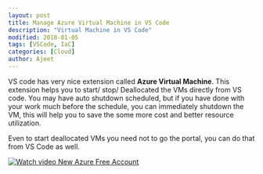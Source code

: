 ```yaml
---
layout: post
title: Manage Azure Virtual Machine in VS Code
description: "Virtual Machine in VS Code"
modified: 2018-01-05
tags: [VSCode, IaC]
categories: [Cloud]
author: Ajeet
---
```



VS code has very nice extension called **Azure Virtual Machine**. This extension helps you to start/ stop/ Deallocated the VMs directly from VS code. You may have auto shutdown scheduled, but if you have done with your work much before the schedule, you can immediately shutdown the VM, this will help you to save the some more cost and better resource utilization.

Even to start deallocated VMs you need not to go the portal, you can do that from VS Code as well.

<!--more-->

[![Watch video New Azure Free Account](https://i.ytimg.com/vi/34DjwdeHFPE/hqdefault.jpg?sqp=-oaymwEXCNACELwBSFryq4qpAwkIARUAAIZCGAE=&rs=AOn4CLD-gFD3jPNfwkp0iAxrvnx5EC_DYg)](https://www.youtube.com/watch?v=34DjwdeHFPE&t=5s)